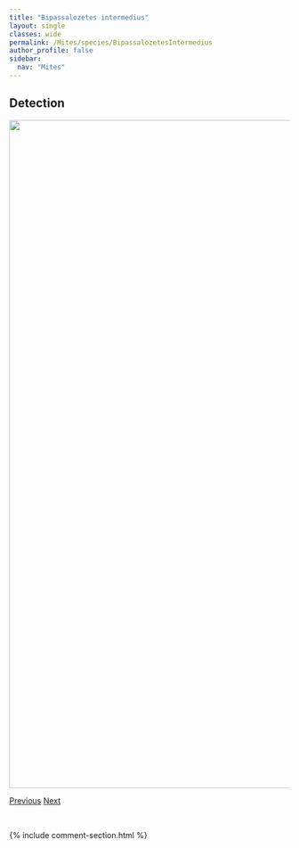 ```yaml
---
title: "Bipassalozetes intermedius"
layout: single
classes: wide
permalink: /Mites/species/BipassalozetesIntermedius
author_profile: false
sidebar:
  nav: "Mites"
---
```


<h2>Detection</h2>

<a href="https://drive.google.com/uc?export=view&id=15mOKjqpMjJqTY3aUsKldWRsRrP65oHQq">
<img src="https://drive.google.com/uc?export=view&id=15mOKjqpMjJqTY3aUsKldWRsRrP65oHQq" height = "1200" width = "800">
</a>


<a href="/DevelopmentWebsite/Mites/species/BelbaSpADEW" class="pagination--pager" title="Belba sp. A DEW">Previous</a> <a href="/DevelopmentWebsite/Mites/species/CaenobelbaAlleganiensis" class="pagination--pager" title="Caenobelba alleganiensis">Next</a>

<p>&nbsp;</p>

{% include comment-section.html %}
